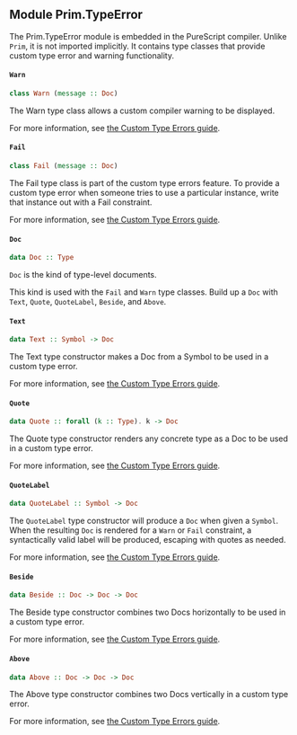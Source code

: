 ## Module Prim.TypeError

The Prim.TypeError module is embedded in the PureScript compiler. Unlike `Prim`, it is not imported implicitly. It contains type classes that provide custom type error and warning functionality.
#### `Warn`

``` purescript
class Warn (message :: Doc) 
```

The Warn type class allows a custom compiler warning to be displayed.

For more information, see
[the Custom Type Errors guide](https://github.com/purescript/documentation/blob/master/guides/Custom-Type-Errors.md).

#### `Fail`

``` purescript
class Fail (message :: Doc) 
```

The Fail type class is part of the custom type errors feature. To provide
a custom type error when someone tries to use a particular instance,
write that instance out with a Fail constraint.

For more information, see
[the Custom Type Errors guide](https://github.com/purescript/documentation/blob/master/guides/Custom-Type-Errors.md).

#### `Doc`

``` purescript
data Doc :: Type
```

`Doc` is the kind of type-level documents.

This kind is used with the `Fail` and `Warn` type classes.
Build up a `Doc` with `Text`, `Quote`, `QuoteLabel`, `Beside`, and `Above`.

#### `Text`

``` purescript
data Text :: Symbol -> Doc
```

The Text type constructor makes a Doc from a Symbol
to be used in a custom type error.

For more information, see
[the Custom Type Errors guide](https://github.com/purescript/documentation/blob/master/guides/Custom-Type-Errors.md).

#### `Quote`

``` purescript
data Quote :: forall (k :: Type). k -> Doc
```

The Quote type constructor renders any concrete type as a Doc
to be used in a custom type error.

For more information, see
[the Custom Type Errors guide](https://github.com/purescript/documentation/blob/master/guides/Custom-Type-Errors.md).

#### `QuoteLabel`

``` purescript
data QuoteLabel :: Symbol -> Doc
```

The `QuoteLabel` type constructor will produce a `Doc` when given a `Symbol`. When the resulting `Doc` is rendered
for a `Warn` or `Fail` constraint, a syntactically valid label will be produced, escaping with quotes as needed.

For more information, see
[the Custom Type Errors guide](https://github.com/purescript/documentation/blob/master/guides/Custom-Type-Errors.md).

#### `Beside`

``` purescript
data Beside :: Doc -> Doc -> Doc
```

The Beside type constructor combines two Docs horizontally
to be used in a custom type error.

For more information, see
[the Custom Type Errors guide](https://github.com/purescript/documentation/blob/master/guides/Custom-Type-Errors.md).

#### `Above`

``` purescript
data Above :: Doc -> Doc -> Doc
```

The Above type constructor combines two Docs vertically
in a custom type error.

For more information, see
[the Custom Type Errors guide](https://github.com/purescript/documentation/blob/master/guides/Custom-Type-Errors.md).


